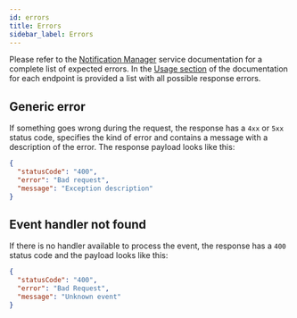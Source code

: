 ```yaml
---
id: errors
title: Errors
sidebar_label: Errors
---
```


<!--
WARNING: this file was automatically generated by Mia-Platform Doc Aggregator.
DO NOT MODIFY IT BY HAND.
Instead, modify the source file and run the aggregator to regenerate this file.
-->

Please refer to the [Notification Manager][mia-notification-manager-usage] service documentation for a complete list of expected errors. In the [Usage section][mia-notification-manager-usage] of the documentation for each endpoint is provided a list with all possible response errors.


## Generic error

If something goes wrong during the request, the response has a `4xx` or `5xx` status code, specifies the kind of error and contains a message with a description of the error. The response payload looks like this:

```json
{
  "statusCode": "400",
  "error": "Bad request",
  "message": "Exception description"
}
```


## Event handler not found

If there is no handler available to process the event, the response has a `400` status code and the payload looks like this:

```json
{
  "statusCode": "400",
  "error": "Bad Request",
  "message": "Unknown event"
}
```

[mia-notification-manager-usage]: /runtime_suite/notification-manager-service/usage
